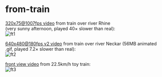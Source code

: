 # from-train

[320x75@1007fps video](https://www.raspberrypi.org/forums/viewtopic.php?f=43&t=212518&p=1310445#p1433868) from train over river Rhine  
(very sunny afternoon, played 40&times; slower than real):   
![ft1](../res/over_river_rhine.1007fps.320x75.anim.gif)

[640x480@180fps v2 video](https://www.raspberrypi.org/forums/viewtopic.php?f=43&t=206047&p=1294557&hilit=hermannsw+mkvmerge#p1285069) from train over river Neckar (56MB animated .gif, played 7.2&times; slower than real):  
![ft2](../res/bridge.anim.gif)

[front view video](https://www.raspberrypi.org/forums/viewtopic.php?f=37&t=267999&p=1663784#p1663784) from 22.5km/h toy train:  
![ft3](../res/WORLD_FASTEST_TOY_TRAIN.gif)
